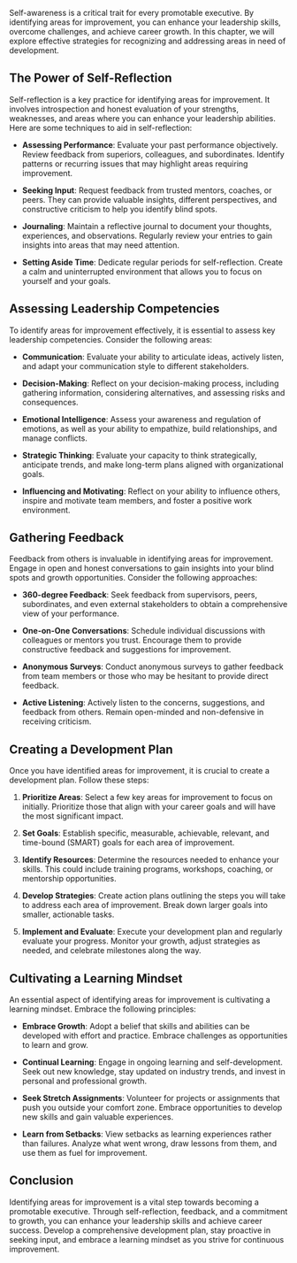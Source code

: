 
Self-awareness is a critical trait for every promotable executive. By identifying areas for improvement, you can enhance your leadership skills, overcome challenges, and achieve career growth. In this chapter, we will explore effective strategies for recognizing and addressing areas in need of development.

The Power of Self-Reflection
----------------------------

Self-reflection is a key practice for identifying areas for improvement. It involves introspection and honest evaluation of your strengths, weaknesses, and areas where you can enhance your leadership abilities. Here are some techniques to aid in self-reflection:

* **Assessing Performance**: Evaluate your past performance objectively. Review feedback from superiors, colleagues, and subordinates. Identify patterns or recurring issues that may highlight areas requiring improvement.

* **Seeking Input**: Request feedback from trusted mentors, coaches, or peers. They can provide valuable insights, different perspectives, and constructive criticism to help you identify blind spots.

* **Journaling**: Maintain a reflective journal to document your thoughts, experiences, and observations. Regularly review your entries to gain insights into areas that may need attention.

* **Setting Aside Time**: Dedicate regular periods for self-reflection. Create a calm and uninterrupted environment that allows you to focus on yourself and your goals.

Assessing Leadership Competencies
---------------------------------

To identify areas for improvement effectively, it is essential to assess key leadership competencies. Consider the following areas:

* **Communication**: Evaluate your ability to articulate ideas, actively listen, and adapt your communication style to different stakeholders.

* **Decision-Making**: Reflect on your decision-making process, including gathering information, considering alternatives, and assessing risks and consequences.

* **Emotional Intelligence**: Assess your awareness and regulation of emotions, as well as your ability to empathize, build relationships, and manage conflicts.

* **Strategic Thinking**: Evaluate your capacity to think strategically, anticipate trends, and make long-term plans aligned with organizational goals.

* **Influencing and Motivating**: Reflect on your ability to influence others, inspire and motivate team members, and foster a positive work environment.

Gathering Feedback
------------------

Feedback from others is invaluable in identifying areas for improvement. Engage in open and honest conversations to gain insights into your blind spots and growth opportunities. Consider the following approaches:

* **360-degree Feedback**: Seek feedback from supervisors, peers, subordinates, and even external stakeholders to obtain a comprehensive view of your performance.

* **One-on-One Conversations**: Schedule individual discussions with colleagues or mentors you trust. Encourage them to provide constructive feedback and suggestions for improvement.

* **Anonymous Surveys**: Conduct anonymous surveys to gather feedback from team members or those who may be hesitant to provide direct feedback.

* **Active Listening**: Actively listen to the concerns, suggestions, and feedback from others. Remain open-minded and non-defensive in receiving criticism.

Creating a Development Plan
---------------------------

Once you have identified areas for improvement, it is crucial to create a development plan. Follow these steps:

1. **Prioritize Areas**: Select a few key areas for improvement to focus on initially. Prioritize those that align with your career goals and will have the most significant impact.

2. **Set Goals**: Establish specific, measurable, achievable, relevant, and time-bound (SMART) goals for each area of improvement.

3. **Identify Resources**: Determine the resources needed to enhance your skills. This could include training programs, workshops, coaching, or mentorship opportunities.

4. **Develop Strategies**: Create action plans outlining the steps you will take to address each area of improvement. Break down larger goals into smaller, actionable tasks.

5. **Implement and Evaluate**: Execute your development plan and regularly evaluate your progress. Monitor your growth, adjust strategies as needed, and celebrate milestones along the way.

Cultivating a Learning Mindset
------------------------------

An essential aspect of identifying areas for improvement is cultivating a learning mindset. Embrace the following principles:

* **Embrace Growth**: Adopt a belief that skills and abilities can be developed with effort and practice. Embrace challenges as opportunities to learn and grow.

* **Continual Learning**: Engage in ongoing learning and self-development. Seek out new knowledge, stay updated on industry trends, and invest in personal and professional growth.

* **Seek Stretch Assignments**: Volunteer for projects or assignments that push you outside your comfort zone. Embrace opportunities to develop new skills and gain valuable experiences.

* **Learn from Setbacks**: View setbacks as learning experiences rather than failures. Analyze what went wrong, draw lessons from them, and use them as fuel for improvement.

Conclusion
----------

Identifying areas for improvement is a vital step towards becoming a promotable executive. Through self-reflection, feedback, and a commitment to growth, you can enhance your leadership skills and achieve career success. Develop a comprehensive development plan, stay proactive in seeking input, and embrace a learning mindset as you strive for continuous improvement.
